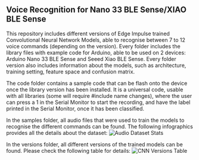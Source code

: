 ## Voice Recognition for Nano 33 BLE Sense/XIAO BLE Sense

This repository includes different versions of Edge Impulse trained Convolutional Neural Network Models, able to recognise between 7 to 12 voice commands (depending on the version). Every folder includes the library files with example code for Arduino, able to be used on 2 devices: Arduino Nano 33 BLE Sense and Seeed Xiao BLE Sense.
Every folder version also includes information about the models, such as architecture, training setting, feature space and confusion matrix.

The code folder contains a sample code that can be flash onto the device once the library version has been installed. It is a universal code, usable with all libraries (some will require #include name changes), where the user can press a 1 in the Serial Monitor to start the recording, and have the label printed in the Serial Monitor, once it has been classified.

In the samples folder, all audio files that were used to train the models to recognise the different commands can be found. The following infographics provides all the details about the dataset:
![Audio Dataset Stats](https://user-images.githubusercontent.com/94687473/167204140-6b41aa3a-a88e-4d13-a5bf-e4ce5f0fe5ee.png)


In the versions folder, all different versions of the trained models can be found. Please check the following table for details:
![CNN Versions Table](https://user-images.githubusercontent.com/94687473/167204046-c1579f78-862c-4ea3-b76c-a8dde7350886.png)

